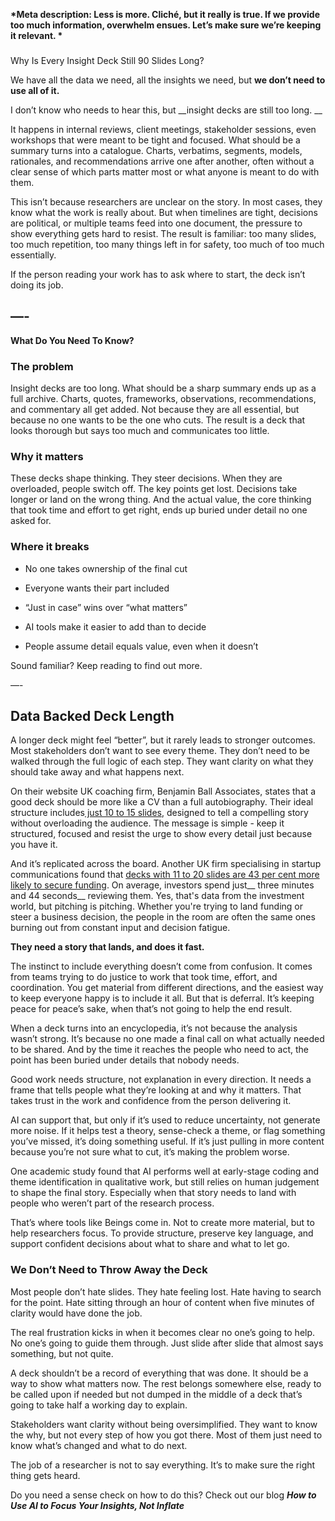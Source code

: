 __*Meta description: Less is more\. Cliché, but it really is true\. If we provide too much information, overwhelm ensues\. Let’s make sure we’re keeping it relevant\. *__

### <a id="_odtj9i45wjzb"></a>

<a id="_9attfukrmsjd"></a>Why Is Every Insight Deck Still 90 Slides Long?

We have all the data we need, all the insights we need, but __we don’t need to use all of it\.__

I don’t know who needs to hear this, but __insight decks are still too long\. __

It happens in internal reviews, client meetings, stakeholder sessions, even workshops that were meant to be tight and focused\. What should be a summary turns into a catalogue\. Charts, verbatims, segments, models, rationales, and recommendations arrive one after another, often without a clear sense of which parts matter most or what anyone is meant to do with them\.

This isn’t because researchers are unclear on the story\. In most cases, they know what the work is really about\. But when timelines are tight, decisions are political, or multiple teams feed into one document, the pressure to show everything gets hard to resist\. The result is familiar: too many slides, too much repetition, too many things left in for safety, too much of too much essentially\. 

If the person reading your work has to ask where to start, the deck isn’t doing its job\.

## <a id="_vwd8limf9f6t"></a>—\-  
__What Do You Need To Know?__

### <a id="_7azpfdpv9hg"></a>__The problem__

Insight decks are too long\. What should be a sharp summary ends up as a full archive\. Charts, quotes, frameworks, observations, recommendations, and commentary all get added\. Not because they are all essential, but because no one wants to be the one who cuts\. The result is a deck that looks thorough but says too much and communicates too little\.

### <a id="_s3kwkq4gtupo"></a>__Why it matters__

These decks shape thinking\. They steer decisions\. When they are overloaded, people switch off\. The key points get lost\. Decisions take longer or land on the wrong thing\. And the actual value, the core thinking that took time and effort to get right, ends up buried under detail no one asked for\.

### <a id="_g8rb0uggeq28"></a>__Where it breaks__

- No one takes ownership of the final cut  

- Everyone wants their part included  

- “Just in case” wins over “what matters”  

- AI tools make it easier to add than to decide  

- People assume detail equals value, even when it doesn’t  


Sound familiar? Keep reading to find out more\. 

—\-

## <a id="_aetvsaqf65sy"></a>Data Backed Deck Length

A longer deck might feel “better”, but it rarely leads to stronger outcomes\. Most stakeholders don’t want to see every theme\. They don’t need to be walked through the full logic of each step\. They want clarity on what they should take away and what happens next\.

On their website UK coaching firm, Benjamin Ball Associates, states that a good deck should be more like a CV than a full autobiography\. Their ideal structure includes[ just 10 to 15 slides](https://benjaminball.com/blog/perfect-pitch-deck-structure), designed to tell a compelling story without overloading the audience\. The message is simple \- keep it structured, focused and resist the urge to show every detail just because you have it\.

And it’s replicated across the board\. Another UK firm specialising in startup communications found that [decks with 11 to 20 slides are 43 per cent more likely to secure funding](https://www.robotmascot.co.uk/blog/how-long-should-an-investment-pitch-deck-be-length-content)\. On average, investors spend just__ three minutes and 44 seconds__ reviewing them\. Yes, that's data from the investment world, but pitching is pitching\. Whether you're trying to land funding or steer a business decision, the people in the room are often the same ones burning out from constant input and decision fatigue\. 

__They need a story that lands, and does it fast\.__

The instinct to include everything doesn’t come from confusion\. It comes from teams trying to do justice to work that took time, effort, and coordination\. You get material from different directions, and the easiest way to keep everyone happy is to include it all\. But that is deferral\. It’s keeping peace for peace’s sake, when that’s not going to help the end result\. 

When a deck turns into an encyclopedia, it’s not because the analysis wasn’t strong\. It’s because no one made a final call on what actually needed to be shared\. And by the time it reaches the people who need to act, the point has been buried under details that nobody needs\.

Good work needs structure, not explanation in every direction\. It needs a frame that tells people what they’re looking at and why it matters\. That takes trust in the work and confidence from the person delivering it\.

AI can support that, but only if it’s used to reduce uncertainty, not generate more noise\. If it helps test a theory, sense\-check a theme, or flag something you’ve missed, it’s doing something useful\. If it’s just pulling in more content because you’re not sure what to cut, it’s making the problem worse\.

One academic study found that AI performs well at early\-stage coding and theme identification in qualitative work, but still relies on human judgement to shape the final story\. Especially when that story needs to land with people who weren’t part of the research process\.

That’s where tools like Beings come in\. Not to create more material, but to help researchers focus\. To provide structure, preserve key language, and support confident decisions about what to share and what to let go\.

### <a id="_vtitpmfuocp1"></a>__We Don’t Need to Throw Away the Deck__

Most people don’t hate slides\. They hate feeling lost\. Hate having to search for the point\. Hate sitting through an hour of content when five minutes of clarity would have done the job\.

The real frustration kicks in when it becomes clear no one’s going to help\. No one’s going to guide them through\. Just slide after slide that almost says something, but not quite\.

A deck shouldn’t be a record of everything that was done\. It should be a way to show what matters now\. The rest belongs somewhere else, ready to be called upon if needed but not dumped in the middle of a deck that’s going to take half a working day to explain\. 

Stakeholders want clarity without being oversimplified\. They want to know the why, but not every step of how you got there\. Most of them just need to know what’s changed and what to do next\.

The job of a researcher is not to say everything\. It’s to make sure the right thing gets heard\.

Do you need a sense check on how to do this? Check out our blog __*How to Use AI to Focus Your Insights, Not Inflate*__


